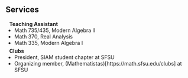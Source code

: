 ## Services

<h4 style="margin:0 10px 0;">Teaching Assistant</h4>
<ul style="margin:0 0 5px;">
  <li>Math 735/435, Modern Algebra II</li>
  <li>Math 370, Real Analysis</li>
  <li>Math 335, Modern Algebra I</li>
</ul>

<h4 style="margin:0 10px 0;">Clubs</h4>
<ul style="margin:0 0 5px;">
  <li>President, SIAM student chapter at SFSU </li>
 <li>Organizing member, (Mathematistas)[https://math.sfsu.edu/clubs] at SFSU </li>
</ul>

